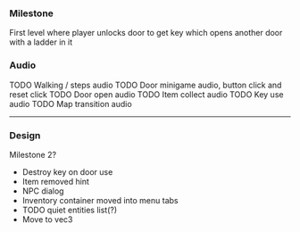 
### Milestone

First level where player unlocks door to get key which opens another door with a ladder in it

### Audio

TODO Walking / steps audio 
TODO Door minigame audio, button click and reset click
TODO Door open audio
TODO Item collect audio
TODO Key use audio
TODO Map transition audio


-------

### Design

Milestone 2? 
* Destroy key on door use 
* Item removed hint
* NPC dialog 
* Inventory container moved into menu tabs 
* TODO quiet entities list(?)
* Move to vec3

